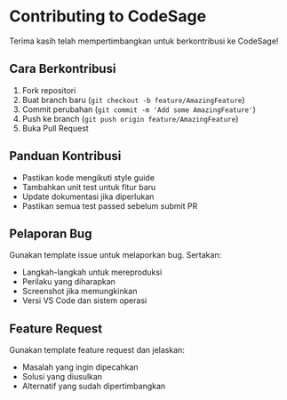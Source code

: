# Contributing to CodeSage

Terima kasih telah mempertimbangkan untuk berkontribusi ke CodeSage! 

## Cara Berkontribusi

1. Fork repositori
2. Buat branch baru (`git checkout -b feature/AmazingFeature`)
3. Commit perubahan (`git commit -m 'Add some AmazingFeature'`)
4. Push ke branch (`git push origin feature/AmazingFeature`)
5. Buka Pull Request

## Panduan Kontribusi

- Pastikan kode mengikuti style guide
- Tambahkan unit test untuk fitur baru
- Update dokumentasi jika diperlukan
- Pastikan semua test passed sebelum submit PR

## Pelaporan Bug

Gunakan template issue untuk melaporkan bug. Sertakan:
- Langkah-langkah untuk mereproduksi
- Perilaku yang diharapkan
- Screenshot jika memungkinkan
- Versi VS Code dan sistem operasi

## Feature Request

Gunakan template feature request dan jelaskan:
- Masalah yang ingin dipecahkan
- Solusi yang diusulkan
- Alternatif yang sudah dipertimbangkan 